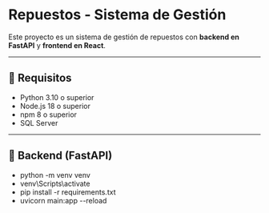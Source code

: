 # Repuestos - Sistema de Gestión

Este proyecto es un sistema de gestión de repuestos con **backend en FastAPI** y **frontend en React**.

---

## 🔹 Requisitos

- Python 3.10 o superior
- Node.js 18 o superior
- npm 8 o superior
- SQL Server 

---

## 🔹 Backend (FastAPI)


 - python -m venv venv
 - venv\Scripts\activate
 - pip install -r requirements.txt
 - uvicorn main:app --reload
